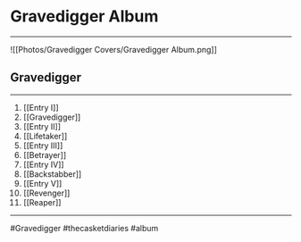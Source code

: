 # Gravedigger Album

---

![[Photos/Gravedigger Covers/Gravedigger Album.png]]

## Gravedigger

---


  1. [[Entry I]]
  2. [[Gravedigger]]
  3. [[Entry II]] 
  4. [[Lifetaker]] 
  5. [[Entry III]]
  6. [[Betrayer]] 
  7. [[Entry IV]] 
  8. [[Backstabber]] 
  9. [[Entry V]] 
10. [[Revenger]]
11. [[Reaper]]

---

#Gravedigger #thecasketdiaries  #album 

